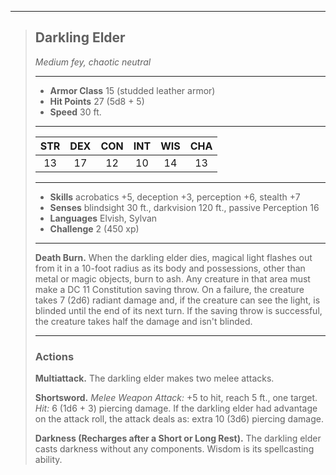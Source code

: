 ***
> ## Darkling Elder
> *Medium fey, chaotic neutral*
> 
> ***
> 
> - **Armor Class** 15 (studded leather armor)
> - **Hit Points** 27 (5d8 + 5)
> - **Speed** 30 ft.
> 
> ***
> 
> |STR|DEX|CON|INT|WIS|CHA|
> |:---:|:---:|:---:|:---:|:---:|:---:|
> |13|17|12|10|14|13|
> 
> ***
> 
> - **Skills** acrobatics +5, deception +3, perception +6, stealth +7
> - **Senses** blindsight 30 ft., darkvision 120 ft., passive Perception 16
> - **Languages** Elvish, Sylvan
> - **Challenge** 2 (450 xp)
> 
> ***
> 
> **Death Burn.** When the darkling elder dies, magical light flashes out from it in a 10-foot radius as its body and possessions, other than metal or magic objects, burn to ash. Any creature in that area must make a DC 11 Constitution saving throw. On a failure, the creature takes 7 (2d6) radiant damage and, if the creature can see the light, is blinded until the end of its next turn. If the saving throw is successful, the creature takes half the damage and isn't blinded.
> 
> ***
> 
> ### Actions
> **Multiattack.** The darkling elder makes two melee attacks.
> 
> **Shortsword.** *Melee Weapon Attack:* +5 to hit, reach 5 ft., one target. *Hit:* 6 (1d6 + 3) piercing damage. If the darkling elder had advantage on the attack roll, the attack deals as: extra 10 (3d6) piercing damage.
> 
> **Darkness (Recharges after a Short or Long Rest).** The darkling elder casts darkness without any components. Wisdom is its spellcasting ability.